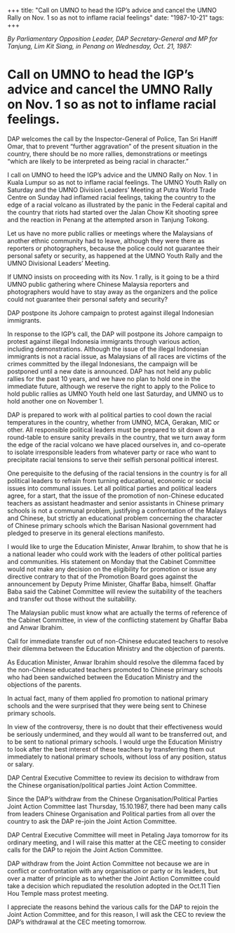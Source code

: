 +++ 
title: "Call on UMNO to head the IGP’s advice and cancel the UMNO Rally on Nov. 1 so as not to inflame racial feelings"
date: "1987-10-21"
tags:
+++

_By Parliamentary Opposition Leader, DAP Secretary-General and MP for Tanjung, Lim Kit Siang, in Penang on Wednesday, Oct. 21, 1987:_

# Call on UMNO to head the IGP’s advice and cancel the UMNO Rally on Nov. 1 so as not to inflame racial feelings.

DAP welcomes the call by the Inspector-General of Police, Tan Sri Haniff Omar, that to prevent “further aggravation” of the present situation in the country, there should be no more rallies, demonstrations or meetings “which are likely to be interpreted as being racial in character.”</u>

I call on UMNO to heed the IGP’s advice and the UMNO Rally on Nov. 1 in Kuala Lumpur so as not to inflame racial feelings. The UMNO Youth Rally on Saturday and the UMNO Division Leaders’ Meeting at Putra World Trade Centre on Sunday had inflamed racial feelings, taking the country to the edge of a racial volcano as illustrated by the panic in the Federal capital and the country that riots had started over the Jalan Chow Kit shooting spree and the reaction in Penang at the attempted arson in Tanjung Tokong.

Let us have no more public rallies or meetings where the Malaysians of another ethnic community had to leave, although they were there as reporters or photographers, because the police could not guarantee their personal safety or security, as happened at the UMNO Youth Rally and the UMNO Divisional Leaders’ Meeting.

If UMNO insists on proceeding with its Nov. 1 rally, is it going to be a third UMNO public gathering where Chinese Malaysia reporters and photographers would have to stay away as the organizers and the police could not guarantee their personal safety and security?

DAP postpone its Johore campaign to protest against illegal Indonesian immigrants.

In response to the IGP’s call, the DAP will postpone its Johore campaign to protest against illegal Indonesia immigrants through various action, including demonstrations. Although the issue of the illegal Indonesian immigrants is not a racial issue, as Malaysians of all races are victims of the crimes committed by the illegal Indonesians, the campaign will be postponed until a new date is announced.
DAP has not held any public rallies for the past 10 years, and we have no plan to hold one in the immediate future, although we reserve the right to apply to the Police to hold public rallies as UMNO Youth held one last Saturday, and UMNO us to hold another one on November 1.

DAP is prepared to work with al political parties to cool down the racial temperatures in the country, whether from UMNO, MCA, Gerakan, MIC or other. All responsible political leaders must be prepared to sit down at a round-table to ensure sanity prevails in the country, that we turn away form the edge of the racial volcano we have placed ourselves in, and co-operate to isolate irresponsible leaders from whatever party or race who want to precipitate racial tensions to serve their selfish personal political interest.

One perequisite to the defusing of the racial tensions in the country is for all political leaders to refrain from turning educational, economic or social issues into communal issues. Let all political parties and political leaders agree, for a start, that the issue of the promotion of non-Chinese educated teachers as assistant headmaster and senior assistants in Chinese primary schools is not a communal problem, justifying a confrontation of the Malays and Chinese, but strictly an educational problem concerning the character of Chinese primary schools which the Barisan Nasional government had pledged to preserve in its general elections manifesto.

I would like to urge the Education Minister, Anwar Ibrahim, to show that he is a national leader who could work with the leaders of other political parties and communities. His statement on Monday that the Cabinet Committee would not make any decision on the eligibility for promotion or issue any directive contrary to that of the Promotion Board goes against the announcement by Deputy Prime Minister, Ghaffar Baba, himself. Ghaffar Baba said the Cabinet Committee will review the suitability of the teachers and transfer out those without the suitability.

The Malaysian public must know what are actually the terms of reference of the Cabinet Committee, in view of the conflicting statement by Ghaffar Baba and Anwar Ibrahim.

Call for immediate transfer out of non-Chinese educated teachers to resolve their dilemma between the Education Ministry and the objection of parents.						

As Education Minister, Anwar Ibrahim should resolve the dilemma faced by the non-Chinese educated teachers promoted to Chinese primary schools who had been sandwiched between the Education Ministry and the objections of the parents.

In actual fact, many of them applied fro promotion to national primary schools and the were surprised that they were being sent to Chinese primary schools.

In view of the controversy, there is no doubt that their effectiveness would be seriously undermined, and they would all want to be transferred out, and to be sent to national primary schools. I would urge the Education Ministry to look after the best interest of these teachers by transferring them out immediately to national primary schools, without loss of any position, status or salary.

DAP Central Executive Committee to review its decision to withdraw from the Chinese organisation/political parties Joint Action Committee.						

Since the DAP’s withdraw from the Chinese Organisation/Political Parties Joint Action Committee last Thursday, 15.10.1987, there had been many calls from leaders Chinese Organisation and Political parties from all over the country to ask the DAP re-join the Joint Action Committee.

DAP Central Executive Committee will meet in Petaling Jaya tomorrow for its ordinary meeting, and I will raise this matter at the CEC meeting to consider calls for the DAP to rejoin the Joint Action Committee.

DAP withdraw from the Joint Action Committee not because we are in conflict or confrontation with any organisation or party or its leaders, but over a matter of principle as to whether the Joint Action Committee could take a decision which repudiated the resolution adopted in the Oct.11 Tien Hou Temple mass protest meeting.

I appreciate the reasons behind the various calls for the DAP to rejoin the Joint Action Committee, and for this reason, I will ask the CEC to review the DAP’s withdrawal at the CEC meeting tomorrow.
 
